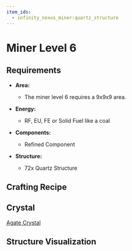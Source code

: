```yaml
---
item_ids:
  - infinity_nexus_miner:quartz_structure
---
```


# Miner Level 6

## Requirements

- **Area:**
  - The miner level 6 requires a 9x9x9 area.

- **Energy:**
  - RF, EU, FE or Solid Fuel like a coal

- **Components:**
  - <ItemImage id="infinity_nexus_core:refined_component" /> Refined Component

- **Structure:**
  - <ItemImage id="infinity_nexus_miner:quartz_structure" /> 72x Quartz Structure

## Crafting Recipe

<Recipe id="minecraft:structures/quartz_machine_casing" />

## Crystal
<ItemImage id="infinity_nexus_miner:agate_crystal" /> [Agate Crystal](crystals.md)

## Structure Visualization

<GameScene zoom="2" interactive={true}>
  <ImportStructure src="structures/miner_level_6.nbt" />
  <IsometricCamera  yaw="30" pitch="30" />
</GameScene>
